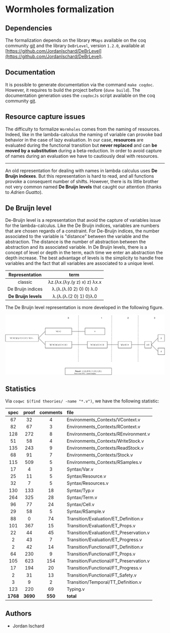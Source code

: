 # Wormholes formalization

## Dependencies

The formalization depends on the library `MMaps` available on the coq community [git](https://github.com/coq-community/coq-mmaps) and the library `DeBrLevel`, version `1.2.0`, available at [https://github.com/JordanIschard/DeBrLevel](https://github.com/JordanIschard/DeBrLevel).

## Documentation

It is possible to generate documentation via the command `make coqdoc`. However, it requires to build the project before (`dune build`). The documentation generation uses the `coqdocJs` script available on the coq community [git](https://github.com/coq-community/coqdocjs).

## Resource capture issues

The difficulty to formalize `Wormholes` comes from the naming of resources. Indeed, like in the lambda-calculus the naming of variable can provoke bad behavior in the case of lazy evaluation. In our case, **resources** are evaluated during the functional transition but **never replaced** and can **be moved by a substitution** during a beta-reduction. In order to avoid capture of names during an evaluation we have to cautiously deal with resources.
****
An old representation for dealing with names in lambda calculus uses **De Bruijn indexes**. But this representation is hard to read, and all functions provoke a consequent number of shifts. However, there is its little brother not very common named **De Bruijn levels** that caught our attention (thanks to _Adrien Guatto_).

## De Bruijn level

De-Bruijn level is a representation that avoid the capture of variables issue for the lambda-calculus. Like the De Bruijn indices, variables are numbers that are chosen regards of a constraint. For De-Bruijn indices, the number associated to the variable is "distance" between the variable and the abstraction. The distance is the number of abstraction between the abstraction and its associated variable. In De Bruijn levels, there is a concept of level or depth in the term, each time we enter an abstraction the depth increase. The best advantage of levels is the simplicity to handle free variables and the fact that all variables are associated to a unique level.

<div align="center">

| Representation | term |
|:--:|:--:|
| classic | λz.(λx.(λy.(y z) x) z) λx.x |
| De Bruijn indices | λ.(λ.(λ.(0 2) 0) 0) λ.0 |
| **De Bruijn levels** | λ.(λ.(λ.(2 0) 1) 0)λ.0 |

</div>

The De Bruijn level representation is more developed in the following figure.

![Example of the De Bruijn level representation for the lambda calculus](images/level_example_1.svg)

## Statistics

Via `coqwc $(find theories/ -name "*.v")`, we have the following statistic:

| spec | proof | comments | file |
|:---:|:---:|:---:|:---|
|   67|   32|    4| Environments_Contexts/VContext.v |
|   82|   67|    3| Environments_Contexts/RContext.v |
|  128|  272|    8| Environments_Contexts/REnvironment.v |
|   51|   58|    4| Environments_Contexts/WriteStock.v |
|  135|  243|    9| Environments_Contexts/ReadStock.v |
|   68|   91|    7| Environments_Contexts/Stock.v |
|  115|  509|    5| Environments_Contexts/RSamples.v |
|   17|    4|    3| Syntax/Var.v |
|   25|   11|    5| Syntax/Resource.v |
|   32|    7|    5| Syntax/Resources.v |
|  130|  133|   18| Syntax/Typ.v |
|  264|  325|   28| Syntax/Term.v |
|   96|   77|   24| Syntax/Cell.v |
|   29|   58|    5| Syntax/RSample.v |
|   88|    0|   74| Transition/Evaluation/ET_Definition.v |
|  101|  367|   15| Transition/Evaluation/ET_Props.v |
|   22|   44|   45| Transition/Evaluation/ET_Preservation.v |
|    2|   43|    7| Transition/Evaluation/ET_Progress.v |
|    2|   42|   14| Transition/Functional/FT_Definition.v |
|   64|  230|    9| Transition/Functional/FT_Props.v |
|  105|  623|  154| Transition/Functional/FT_Preservation.v |
|   17|  194|   20| Transition/Functional/FT_Progress.v |
|    2|   31|   13| Transition/Functional/FT_Safety.v |
|    3|    9|    2| Transition/Temporal/TT_Definition.v |
|  123|  220|   69| Typing.v |
| **1768**| **3690**|  **550**| **total** |

## Authors

- Jordan Ischard